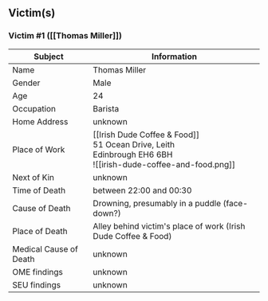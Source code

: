 ## Victim(s)
### Victim #1 ([[Thomas Miller]])
| Subject                | Information                                                                                                        |
| ---------------------- | ------------------------------------------------------------------------------------------------------------------ |
| Name                   | Thomas Miller                                                                                                      |
| Gender                 | Male                                                                                                               |
| Age                    | 24                                                                                                                 |
| Occupation             | Barista                                                                                                            |
| Home Address           | unknown                                                                                                            |
| Place of Work          | [[Irish Dude Coffee & Food]]<br>51 Ocean Drive, Leith<br>Edinbrough EH6 6BH<br>![[irish-dude-coffee-and-food.png]] |
| Next of Kin            | unknown                                                                                                            |
| Time of Death          | between 22:00 and 00:30                                                                                            |
| Cause of Death         | Drowning, presumably in a puddle (face-down?)                                                                      |
| Place of Death         | Alley behind victim's place of work (Irish Dude Coffee & Food)                                                     |
| Medical Cause of Death | unknown                                                                                                            |
| OME findings           | unknown                                                                                                            |
| SEU findings           | unknown                                                                                                            |

